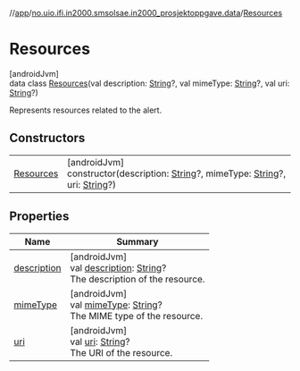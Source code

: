 //[app](../../../index.md)/[no.uio.ifi.in2000.smsolsae.in2000_prosjektoppgave.data](../index.md)/[Resources](index.md)

# Resources

[androidJvm]\
data class [Resources](index.md)(val description: [String](https://kotlinlang.org/api/latest/jvm/stdlib/kotlin/-string/index.html)?, val mimeType: [String](https://kotlinlang.org/api/latest/jvm/stdlib/kotlin/-string/index.html)?, val uri: [String](https://kotlinlang.org/api/latest/jvm/stdlib/kotlin/-string/index.html)?)

Represents resources related to the alert.

## Constructors

| | |
|---|---|
| [Resources](-resources.md) | [androidJvm]<br>constructor(description: [String](https://kotlinlang.org/api/latest/jvm/stdlib/kotlin/-string/index.html)?, mimeType: [String](https://kotlinlang.org/api/latest/jvm/stdlib/kotlin/-string/index.html)?, uri: [String](https://kotlinlang.org/api/latest/jvm/stdlib/kotlin/-string/index.html)?) |

## Properties

| Name | Summary |
|---|---|
| [description](description.md) | [androidJvm]<br>val [description](description.md): [String](https://kotlinlang.org/api/latest/jvm/stdlib/kotlin/-string/index.html)?<br>The description of the resource. |
| [mimeType](mime-type.md) | [androidJvm]<br>val [mimeType](mime-type.md): [String](https://kotlinlang.org/api/latest/jvm/stdlib/kotlin/-string/index.html)?<br>The MIME type of the resource. |
| [uri](uri.md) | [androidJvm]<br>val [uri](uri.md): [String](https://kotlinlang.org/api/latest/jvm/stdlib/kotlin/-string/index.html)?<br>The URI of the resource. |
